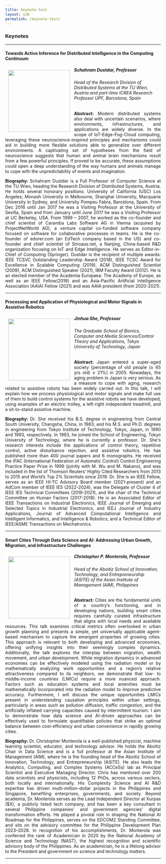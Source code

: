 ```yaml
---
title: keynote-test
layout: sub
permalink: /keynote-test/
---
```


<h3>Keynotes</h3>
<hr/>

<h4>Towards Active Inference for Distributed Intelligence in the Computing Continuum</h4>
<img src="/2024/assets/images/keynote_speaker/schahram_dustdar.jpg" align="left" style="border:10px solid white" width="200">
<h5><b>Schahram Dustdar, Professor</b></h5>
<h6>
Head of the Research Division of Distributed Systems at the TU Wien, Austria and part-time ICREA Research Professor UPF, Barcelona, Spain
</h6>
<p style="text-align: justify;">
<b>Abstract: </b> Modern distributed systems also deal with uncertain scenarios, where environments, infrastructures, and applications are widely diverse. In the scope of IoT-Edge-Fog-Cloud computing, leveraging these neuroscience-inspired principles and mechanisms could aid in building more flexible solutions able to generalize over different environments. A captivating set of hypotheses from the field of neuroscience suggests that human and animal brain mechanisms result from a few powerful principles. If proved to be accurate, these assumptions could open a deep understanding of the way humans and animals manage to cope with the unpredictability of events and imagination.
</p>
<p style="text-align: justify;">
<b>Biography: </b> Schahram Dustdar is a Full Professor of Computer Science at the TU Wien, heading the Research Division of Distributed Systems, Austria. He holds several honorary positions: University of California (USC) Los Angeles; Monash University in Melbourne, Shanghai University, Macquarie University in Sydney, and University Pompeu Fabra, Barcelona, Spain. From Dec 2016 until Jan 2017 he was a Visiting Professor at the University of Sevilla, Spain and from January until June 2017 he was a Visiting Professor at UC Berkeley, USA. From 1999 – 2007, he worked as the co-founder and chief scientist of Caramba Labs Software AG in Vienna (acquired by ProjectNetWorld AG), a venture capital co-funded software company focused on software for collaborative processes in teams. He is the co-founder of edorer.com (an EdTech company based in the US) and co-founder and chief scientist of Sinoaus.net, a Nanjing, China-based R&D organization focusing on IoT and Edge Intelligence. He serves as Editor-in-Chief of Computing (Springer). Dustdar is the recipient of multiple awards: IEEE TCSVC Outstanding Leadership Award (2018), IEEE TCSC Award for Excellence in Scalable Computing (2019), ACM Distinguished Scientist (2009), ACM Distinguished Speaker (2021), IBM Faculty Award (2012). He is an elected member of the Academia Europaea: The Academy of Europe, as well as an IEEE Fellow(2016) and an Asia-Pacific Artificial Intelligence Association (AAIA) Fellow (2021) and was AAIA president (from 2020-2021).
</p>
<hr/>

<h4>Processing and Application of Physiological and Motor Signals in Assistive Robotics</h4>
<img src="/2024/assets/images/keynote_speaker/jinhua_she.jpg" align="left" style="border:10px solid white" width="200">
<h5><b>Jinhua She, Professor</b></h5>
<h6>
The Graduate School of Bionics, Computer and Media Sciences/Control Theory and Applications, Tokyo University of Technology, Japan
</h6>
<p style="text-align: justify;">
<b>Abstract: </b> Japan entered a super-aged society [percentage of old people (≥ 65 yrs old) ≥ 21%] in 2005. Nowadays, the aging problem in Japan is very serious. As a measure to cope with aging, research related to assistive robots has been widely carried out. In this talk, I will explain how we process physiological and motor signals and make full use of them to build control systems for the assistive robots we have developed, using examples of an electric trolley, a left-right independent treadmill, and a sit-to-stand assistive machine.
</p>
<p style="text-align: justify;">
<b>Biography: </b> Dr. She received his B.S. degree in engineering from Central South University, Changsha, China, in 1983; and his M.S. and Ph.D. degrees in engineering from Tokyo Institute of Technology, Tokyo, Japan, in 1990 and 1993, respectively. In 1993, he joined the School of Engineering, Tokyo University of Technology, where he is currently a professor. Dr. She's research interests include the applications of control theory, repetitive control, active disturbance rejection, and assistive robotics. He has published more than 400 journal papers and 6 monographs. He received the IFAC (International Federation of Automatic Control) Control Engineering Practice Paper Prize in 1999 (jointly with M. Wu and M. Nakano), and was included in the list of Thomson Reuters' Highly Cited Researchers from 2013 to 2015 and World’s Top 2% Scientists since 2019. Dr. She is an IEEE Fellow, serves as an IEEE HI-TC Advisory Board member (2021-present) and an AdCom member of IEEE IES (2022-2024), was the Delegate of Cluster 4 of IEEE IES Technical Committees (2019-2021), and the chair of the Technical Committee on Human Factors (2017-2018). He is an Associated Editor of IEEE Transactions on Industrial Electronics, IEEE Journal of Emerging and Selected Topics in Industrial Electronics, and IEEJ Journal of Industry Applications, Journal of Advanced Computational Intelligence and Intelligent Informatics, and Intelligence & Robotics; and a Technical Editor of IEEE/ASME Transactions on Mechatronics.
</p>
<hr/>


<h4>Smart Cities Through Data Science and AI: Addressing Urban Growth, Migration, and Infrastructure Challenges</h4>
<img src="/2024/assets/images/keynote_speaker/Monterola.jpg" align="left" style="border:10px solid white" width="200">
<h5><b>Christopher P. Monterola, Professor</b></h5>
<h6>
Head of the Aboitiz School of Innovation, Technology, and Entrepreneurship (ASITE) of the Asian Institute of Management (AIM), Philippines
</h6>
<p style="text-align: justify;">
<b>Abstract: </b> Cities are the fundamental units of a country’s functioning, and in developing nations, building smart cities requires carefully curated infrastructure that aligns with local needs and available resources. This talk examines critical metrics often overlooked in urban growth planning and presents a simple, yet universally applicable agent-based mechanism to capture the emergent properties of growing cities. This approach is relevant to both developing and advanced economies, offering unifying insights into their seemingly complex dynamics. Additionally, the talk explores the interplay between migration, wealth movement, and urban development. While migration dynamics in advanced economies can be effectively modeled using the radiation model or by mathematically analyzing work opportunities and a region’s relative attractiveness compared to its neighbors, we demonstrate that low- to middle-income countries (LMICs) require a more nuanced approach. Factors such as education systems and local amenities must be mathematically incorporated into the radiation model to improve predictive accuracy. Furthermore, I will discuss the unique opportunities LMICs present in understanding causation principles within urban settings, particularly in areas such as pollution diffusion, traffic congestion, and the artificially inflated carrying capacities caused by intermittent tourism. I aim to demonstrate how data science and AI-driven approaches can be effectively used to formulate quantifiable policies that strike an optimal balance between cost-efficiency and urban convenience in rapidly growing cities.
</p>
<p style="text-align: justify;">
<b>Biography: </b> Dr. Christopher Monterola is a well-published physicist, machine learning scientist, educator, and technology advisor. He holds the Aboitiz Chair in Data Science and is a full professor at the Asian Institute of Management (AIM), where he is the founding head of the Aboitiz School of Innovation, Technology, and Entrepreneurship (ASITE). He also leads the Analytics, Computing, and Complex Systems (ACCeSs) lab as Principal Scientist and Executive Managing Director. Chris has mentored over 200 data scientists and physicists, including 12 PhDs, across various sectors, both locally and internationally.
His Complexity Science and AI R&D expertise has driven multi-million-dollar projects in the Philippines and Singapore, benefiting enterprises, governments, and society. Beyond academia, Dr. Monterola serves as the Lead Independent Director at Xurpas ($X), a publicly listed tech company, and has been a key consultant in several Philippine companies' and government agencies' digital transformation efforts. He played a pivotal role in shaping the National AI Roadmap for the Philippines, serves on the EDCOM2 Standing Committee, and sits on the advisory committee for the Philippine Development Plan 2023–2028. In recognition of his accomplishments, Dr. Monterola was conferred the rank of Academician in 2020 by the National Academy of Science and Technology (NAST), the highest recognition and scientific advisory body of the Philippines. As an academician, he is a lifelong advisor to the President and government on science and technology matters.
</p>
<hr/>